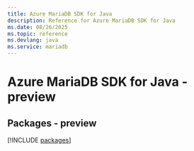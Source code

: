```yaml
---
title: Azure MariaDB SDK for Java
description: Reference for Azure MariaDB SDK for Java
ms.date: 08/26/2025
ms.topic: reference
ms.devlang: java
ms.service: mariadb
---
```

# Azure MariaDB SDK for Java - preview
## Packages - preview
[!INCLUDE [packages](mariadb-index.md)]